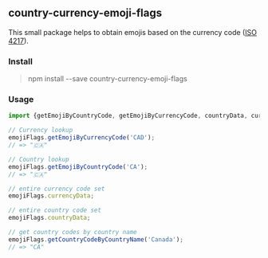 ## country-currency-emoji-flags

This small package helps to obtain emojis based on the currency
code ([ISO 4217](https://en.wikipedia.org/wiki/ISO_4217)).

### Install

> npm install --save country-currency-emoji-flags

### Usage

```js
import {getEmojiByCountryCode, getEmojiByCurrencyCode, countryData, currencyData} from 'country-currency-emoji-flags';

// Currency lookup
emojiFlags.getEmojiByCurrencyCode('CAD');
// => "🇨🇦"

// Country lookup
emojiFlags.getEmojiByCountryCode('CA');
// => "🇨🇦"

// entire currency code set
emojiFlags.currencyData;

// entire country code set
emojiFlags.countryData;

// get country codes by country name
emojiFlags.getCountryCodeByCountryName('Canada'); 
// => "CA"
```

